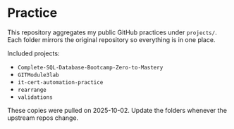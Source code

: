 # Practice

This repository aggregates my public GitHub practices under `projects/`. Each folder mirrors the original repository so everything is in one place.

Included projects:

- `Complete-SQL-Database-Bootcamp-Zero-to-Mastery`
- `GITModule3lab`
- `it-cert-automation-practice`
- `rearrange`
- `validations`

These copies were pulled on 2025-10-02. Update the folders whenever the upstream repos change.
